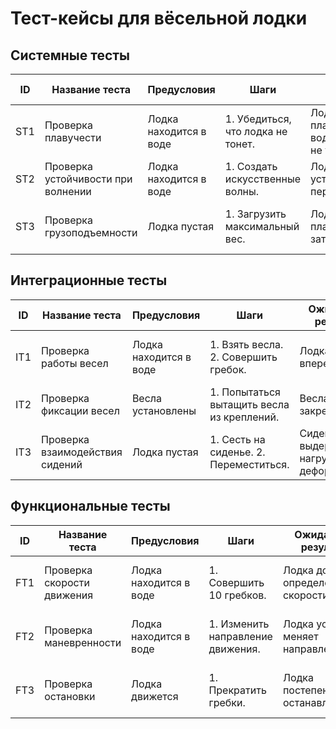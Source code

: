 # Тест-кейсы для вёсельной лодки

## Системные тесты

| ID  | Название теста                          | Предусловия                  | Шаги                                                                 | Ожидаемый результат                                                                 | Фактический результат                     |
|-----|-----------------------------------------|------------------------------|----------------------------------------------------------------------|------------------------------------------------------------------------------------|------------------------------------------|
| ST1 | Проверка плавучести                     | Лодка находится в воде        | 1. Убедиться, что лодка не тонет.                                   | Лодка остается на плаву, уровень воды внутри лодки не увеличивается.               | Лодка осталась на плаву.                 |
| ST2 | Проверка устойчивости при волнении      | Лодка находится в воде        | 1. Создать искусственные волны.                                     | Лодка сохраняет устойчивость, не переворачивается.                                 | Лодка сохранила устойчивость.            |
| ST3 | Проверка грузоподъемности               | Лодка пустая                 | 1. Загрузить максимальный вес.                                      | Лодка остается на плаву, не затапливается.                                         | Лодка затонула при превышении веса.      |

## Интеграционные тесты

| ID  | Название теста                          | Предусловия                  | Шаги                                                                 | Ожидаемый результат                                                                 | Фактический результат                     |
|-----|-----------------------------------------|------------------------------|----------------------------------------------------------------------|------------------------------------------------------------------------------------|------------------------------------------|
| IT1 | Проверка работы весел                   | Лодка находится в воде        | 1. Взять весла. 2. Совершить гребок.                                | Лодка движется вперед.                                                             | Лодка успешно двигалась вперед.          |
| IT2 | Проверка фиксации весел                 | Весла установлены             | 1. Попытаться вытащить весла из креплений.                          | Весла остаются закрепленными.                                                      | Весла отсоединились при усилии.          |
| IT3 | Проверка взаимодействия сидений         | Лодка пустая                 | 1. Сесть на сиденье. 2. Переместиться.                              | Сиденье выдерживает нагрузку, не деформируется.                                    | Сиденье выдержало нагрузку.              |

## Функциональные тесты

| ID  | Название теста                          | Предусловия                  | Шаги                                                                 | Ожидаемый результат                                                                 | Фактический результат                     |
|-----|-----------------------------------------|------------------------------|----------------------------------------------------------------------|------------------------------------------------------------------------------------|------------------------------------------|
| FT1 | Проверка скорости движения              | Лодка находится в воде        | 1. Совершить 10 гребков.                                            | Лодка достигает определенной скорости.                                             | Лодка достигла скорости ~2 м/с.          |
| FT2 | Проверка маневренности                  | Лодка находится в воде        | 1. Изменить направление движения.                                   | Лодка успешно меняет направление.                                                  | Лодка повернула налево при гребке.       |
| FT3 | Проверка остановки                      | Лодка движется               | 1. Прекратить гребки.                                               | Лодка постепенно останавливается.                                                  | Лодка остановилась через 5 секунд.       |

